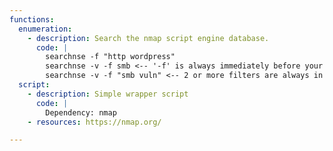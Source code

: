 ```yaml
---
functions:
  enumeration:
    - description: Search the nmap script engine database.
      code: |
        searchnse -f "http wordpress"
        searchnse -v -f smb <-- '-f' is always immediately before your filters
        searchnse -v -f "smb vuln" <-- 2 or more filters are always in quotes
  script:
    - description: Simple wrapper script
      code: |
        Dependency: nmap
    - resources: https://nmap.org/

---
```

